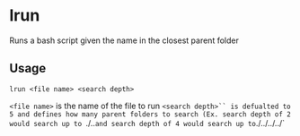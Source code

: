 # lrun
Runs a bash script given the name in the closest parent folder

## Usage
```
lrun <file name> <search depth>
```

`<file name>` is the name of the file to run
`<search depth>`` is defualted to 5 and defines how many parent folders to search
    (Ex. search depth of 2 would search up to `./..` and search depth of 4 would search up to `./../../../`
